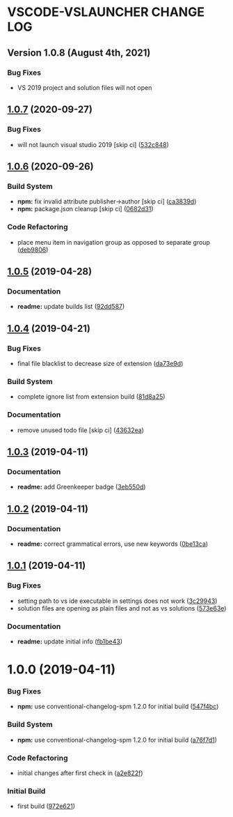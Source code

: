 # VSCODE-VSLAUNCHER CHANGE LOG

## Version 1.0.8 (August 4th, 2021)

### Bug Fixes

- VS 2019 project and solution files will not open

## [1.0.7](https://github.com/spmeesseman/vscode-vslauncher/compare/v1.0.6...v1.0.7) (2020-09-27)

### Bug Fixes

* will not launch visual studio 2019 [skip ci] ([532c848](https://github.com/spmeesseman/vscode-vslauncher/commit/532c848))

## [1.0.6](https://github.com/spmeesseman/vscode-vslauncher/compare/v1.0.5...v1.0.6) (2020-09-26)


### Build System

* **npm:** fix invalid attribute publisher->author [skip ci] ([ca3839d](https://github.com/spmeesseman/vscode-vslauncher/commit/ca3839d))
* **npm:** package.json cleanup [skip ci] ([0682d31](https://github.com/spmeesseman/vscode-vslauncher/commit/0682d31))


### Code Refactoring

* place menu item  in navigation group as opposed to separate group ([deb9806](https://github.com/spmeesseman/vscode-vslauncher/commit/deb9806))

## [1.0.5](https://github.com/spmeesseman/vscode-vslauncher/compare/v1.0.4...v1.0.5) (2019-04-28)


### Documentation

* **readme:** update builds list ([92dd587](https://github.com/spmeesseman/vscode-vslauncher/commit/92dd587))

## [1.0.4](https://github.com/spmeesseman/vscode-vslauncher/compare/v1.0.3...v1.0.4) (2019-04-21)


### Bug Fixes

* final file blacklist to decrease size of extension ([da73e9d](https://github.com/spmeesseman/vscode-vslauncher/commit/da73e9d))


### Build System

* complete ignore list from extension build ([81d8a25](https://github.com/spmeesseman/vscode-vslauncher/commit/81d8a25))


### Documentation

* remove unused todo file [skip ci] ([43632ea](https://github.com/spmeesseman/vscode-vslauncher/commit/43632ea))

## [1.0.3](https://github.com/spmeesseman/vscode-vslauncher/compare/v1.0.2...v1.0.3) (2019-04-11)


### Documentation

* **readme:** add Greenkeeper badge ([3eb550d](https://github.com/spmeesseman/vscode-vslauncher/commit/3eb550d))

## [1.0.2](https://github.com/spmeesseman/vscode-vslauncher/compare/v1.0.1...v1.0.2) (2019-04-11)


### Documentation

* **readme:** correct grammatical errors, use new keywords ([0be13ca](https://github.com/spmeesseman/vscode-vslauncher/commit/0be13ca))

## [1.0.1](https://github.com/spmeesseman/vscode-vslauncher/compare/v1.0.0...v1.0.1) (2019-04-11)


### Bug Fixes

* setting path to vs ide executable in settings does not work ([3c29943](https://github.com/spmeesseman/vscode-vslauncher/commit/3c29943))
* solution files are opening as plain files and not as vs solutions ([573e63e](https://github.com/spmeesseman/vscode-vslauncher/commit/573e63e))


### Documentation

* **readme:** update initial info ([fb1be43](https://github.com/spmeesseman/vscode-vslauncher/commit/fb1be43))

# 1.0.0 (2019-04-11)


### Bug Fixes

* **npm:** use conventional-changelog-spm 1.2.0 for initial build ([547f4bc](https://github.com/spmeesseman/vscode-vslauncher/commit/547f4bc))


### Build System

* **npm:** use conventional-changelog-spm 1.2.0 for initial build ([a76f7d1](https://github.com/spmeesseman/vscode-vslauncher/commit/a76f7d1))


### Code Refactoring

* initial changes after first check in ([a2e822f](https://github.com/spmeesseman/vscode-vslauncher/commit/a2e822f))


### Initial Build

* first build ([972e621](https://github.com/spmeesseman/vscode-vslauncher/commit/972e621))
